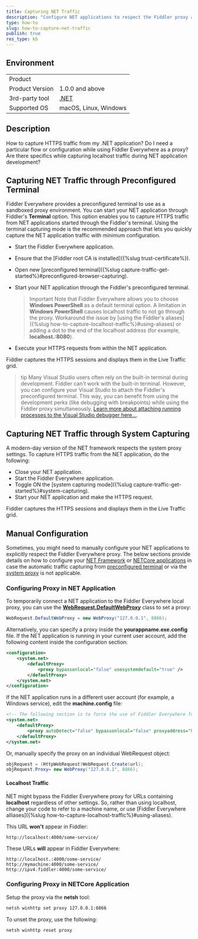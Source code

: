 ```yaml
---
title: Capturing NET Traffic
description: "Configure NET applications to respect the Fiddler proxy and capture their HTTPS traffic."
type: how-to
slug: how-to-capture-net-traffic
publish: true
res_type: kb
---
```



## Environment

|   |   |
|---|---|
| Product   |
| Product Version | 1.0.0 and above  |
| 3rd-party tool | [.NET](https://dotnet.microsoft.com/en-us/learn/dotnet/what-is-dotnet) |
| Supported OS | macOS, Linux, Windows |

## Description

How to capture HTTPS traffic from my .NET application? Do I need a particular flow or configuration while using Fiddler Everywhere as a proxy? Are there specifics while capturing localhost traffic during NET application development?


## Capturing NET Traffic through Preconfigured Terminal

Fiddler Everywhere provides a preconfigured terminal to use as a sandboxed proxy environment. You can start your NET application through Fiddler's **Terminal** option. This option enables you to capture HTTPS traffic from NET applications started through the Fiddler's terminal. Using the terminal capturing mode is the recommended approach that lets you quickly capture the NET application traffic with minimum configuration.

- Start the Fiddler Everywhere application.

- Ensure that the [Fiddler root CA is installed]({%slug trust-certificate%}).

- Open new [preconfigured terminal]({%slug capture-traffic-get-started%}#preconfigured-browser-capturing).

- Start your NET application through the Fiddler's preconfigured terminal.

    > Important Note that Fiddler Everywhere allows you to choose **Windows PowerShell** as a default terminal option. A limitation in  **Windows PowerShell** causes localhost traffic to not go through the proxy. Workaround the issue by [using the Fiddler's aliases]({%slug how-to-capture-localhost-traffic%}#using-aliases) or adding a dot to the end of the localhost address (for example, **localhost.:8080**).

- Execute your HTTPS requests from within the NET application.

Fiddler captures the HTTPS sessions and displays them in the Live Traffic grid. 

>tip Many Visual Studio users often rely on the built-in terminal during development. Fiddler can't work with the built-in terminal. However, you can configure your Visual Studio to attach the Fiddler's preconfigured terminal. This way, you can benefit from using the development perks (like debugging with breakpoints) while using the Fiddler proxy simultaneously. [Learn more about attaching running processes to the Visual Studio debugger here...](https://learn.microsoft.com/en-us/visualstudio/debugger/attach-to-running-processes-with-the-visual-studio-debugger?view=vs-2022).



## Capturing NET Traffic through System Capturing

A modern-day version of the NET framework respects the system proxy settings. To capture HTTPS traffic from the NET application, do the following:

- Close your NET application.
- Start the Fiddler Everywhere application.
- Toggle ON the [system capturing mode]({%slug capture-traffic-get-started%}#system-capturing).
- Start your NET application and make the HTTPS request.

Fiddler captures the HTTPS sessions and displays them in the Live Traffic grid.



## Manual Configuration

Sometimes, you might need to manually configure your NET applications to explicitly respect the Fiddler Everywhere proxy. The below sections provide details on how to configure your [NET Framework](#configuring-proxy-in-net-application) or [NETCore applications](#configuring-proxy-in-netcore-application) in case the automatic traffic capturing from [preconfigured terminal](#capturing-net-traffic-through-preconfigured-terminal) or via the [system proxy](#capturing-net-traffic-through-system-capturing) is not applicable.


### Configuring Proxy in NET Application

To temporarily connect a NET application to the Fiddler Everywhere local proxy, you can use the [**WebRequest.DefaultWebProxy**](https://learn.microsoft.com/en-us/dotnet/api/system.net.webrequest.defaultwebproxy?view=net-8.0) class to set a proxy:

```c#
WebRequest.DefaultWebProxy = new WebProxy("127.0.0.1", 8866);
```

Alternatively, you can specify a proxy inside the **yourappname.exe.config** file. If the NET application is running in your current user account, add the following content inside the configuration section:

```xml
<configuration>
    <system.net>
        <defaultProxy>
            <proxy bypassonlocal="false" usesystemdefault="true" />
        </defaultProxy>
    </system.net>
</configuration>
```

If the NET application runs in a different user account (for example, a Windows service), edit the **machine.config** file:
```xml
<!-- The following section is to force the use of Fiddler Everywhere for all applications, including those running in service accounts -->  
<system.net>
    <defaultProxy>
        <proxy autoDetect="false" bypassonlocal="false" proxyaddress="http://127.0.0.1:8866" usesystemdefault="false" />
    </defaultProxy>
</system.net>
```

Or, manually specify the proxy on an individual WebRequest object:
```c#
objRequest = (HttpWebRequest)WebRequest.Create(url);
objRequest.Proxy= new WebProxy("127.0.0.1", 8866);
```

#### Localhost Traffic

NET might bypass the Fiddler Everywhere proxy for URLs containing **localhost** regardless of other settings. So, rather than using localhost, change your code to refer to a machine name, or use [Fiddler Everywhere alliases]({%slug how-to-capture-localhost-traffic%}#using-aliases).

This URL **won't** appear in Fiddler:
```
http://localhost:4000/some-service/
```

These URLs **will** appear in Fiddler Everywhere: 
```
http://localhost.:4000/some-service/
http://mymachine:4000/some-service/
http://ipv4.fiddler:4000/some-service/
```

### Configuring Proxy in NETCore Application


Setup the proxy via the **netsh** tool:
```sh
netsh winhttp set proxy 127.0.0.1:8866
```
 
To unset the proxy, use the following:
```sh
netsh winhttp reset proxy
```



